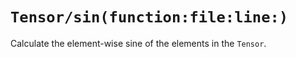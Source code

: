 # ``Tensor/sin(function:file:line:)``

Calculate the element-wise sine of the elements in the ``Tensor``.